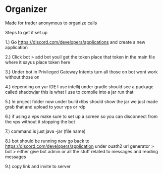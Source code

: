 # Organizer
Made for trader anonymous to organize calls

Steps to get it set up 

1.) Go https://discord.com/developers/applications and create a new application 

2.) Click bot > add bot youll get the token place that token in the main file where it sayus place token here

3.) Under bot in Privileged Gateway Intents turn all those on bot wont work without those on 

4.) depending on yur IDE I use intellij under gradle should see a package called shadowjar this is what I use to compile into a jar run that 

5.) In project folder now under build>libs should show the jar we just made grab that and upload to your vps or rdp 

6.) if using a vps make sure to set up a screen so you can disconnect from the vps without it stopping the bot 

7.) command is just java -jar (file name) 

8.) bot should be running now go back to https://discord.com/developers/application under ouath2 url generator > bot > either give bot admin or all the stuff related to messages and reading messages

9.) copy link and invite to server
